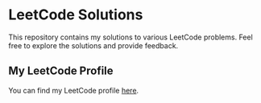 # LeetCode Solutions

This repository contains my solutions to various LeetCode problems. Feel free to explore the solutions and provide feedback.

## My LeetCode Profile

You can find my LeetCode profile [here](https://leetcode.com/xbiwas/).

